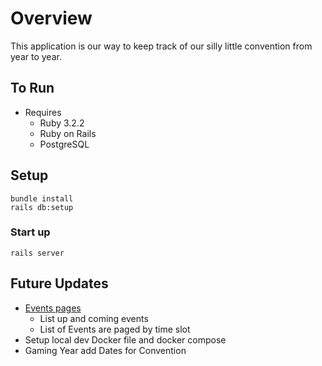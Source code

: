 # Overview

This application is our way to keep track of our silly little convention from year to year.

## To Run
- Requires 
  - Ruby 3.2.2
  - Ruby on Rails
  - PostgreSQL

## Setup
```
bundle install
rails db:setup
```

### Start up
``` 
rails server 
```

## Future Updates
- [Events pages](https://pixso.net/app/prototype/hjFctg-v8bI0SX-QYdDg_A?pageId=0%3A1&zm=0.960&lp=1&fi=0&hl=0&sa=0&su=1)
  - List up and coming events
  - List of Events are paged by time slot
- Setup local dev Docker file and docker compose
- Gaming Year add Dates for Convention